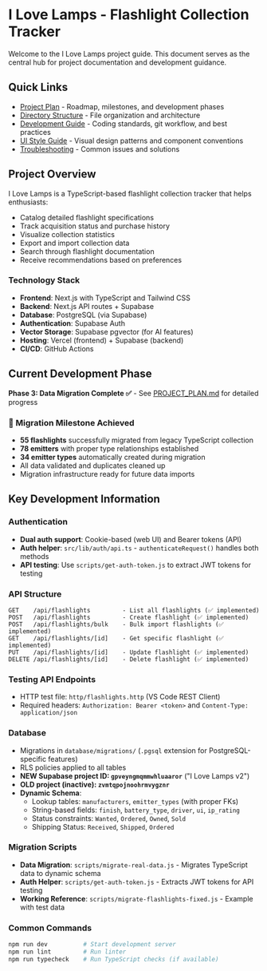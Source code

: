 # I Love Lamps - Flashlight Collection Tracker

Welcome to the I Love Lamps project guide. This document serves as the central hub for project documentation and development guidance.

## Quick Links

- [Project Plan](./PROJECT_PLAN.md) - Roadmap, milestones, and development phases
- [Directory Structure](./DIRECTORY_STRUCTURE.md) - File organization and architecture
- [Development Guide](./DEVELOPMENT_GUIDE.md) - Coding standards, git workflow, and best practices
- [UI Style Guide](./UI_STYLE_GUIDE.md) - Visual design patterns and component conventions
- [Troubleshooting](./TROUBLESHOOTING.md) - Common issues and solutions

## Project Overview

I Love Lamps is a TypeScript-based flashlight collection tracker that helps enthusiasts:

- Catalog detailed flashlight specifications
- Track acquisition status and purchase history
- Visualize collection statistics
- Export and import collection data
- Search through flashlight documentation
- Receive recommendations based on preferences

### Technology Stack

- **Frontend**: Next.js with TypeScript and Tailwind CSS
- **Backend**: Next.js API routes + Supabase
- **Database**: PostgreSQL (via Supabase)
- **Authentication**: Supabase Auth
- **Vector Storage**: Supabase pgvector (for AI features)
- **Hosting**: Vercel (frontend) + Supabase (backend)
- **CI/CD**: GitHub Actions

## Current Development Phase

**Phase 3: Data Migration Complete ✅** - See [PROJECT_PLAN.md](./PROJECT_PLAN.md) for detailed progress

### 🎉 Migration Milestone Achieved
- **55 flashlights** successfully migrated from legacy TypeScript collection
- **78 emitters** with proper type relationships established  
- **34 emitter types** automatically created during migration
- All data validated and duplicates cleaned up
- Migration infrastructure ready for future data imports

## Key Development Information

### Authentication
- **Dual auth support**: Cookie-based (web UI) and Bearer tokens (API)
- **Auth helper**: `src/lib/auth/api.ts` - `authenticateRequest()` handles both methods
- **API testing**: Use `scripts/get-auth-token.js` to extract JWT tokens for testing

### API Structure
```
GET    /api/flashlights         - List all flashlights (✅ implemented)
POST   /api/flashlights         - Create flashlight (✅ implemented)
POST   /api/flashlights/bulk    - Bulk import flashlights (✅ implemented)
GET    /api/flashlights/[id]    - Get specific flashlight (✅ implemented)
PUT    /api/flashlights/[id]    - Update flashlight (✅ implemented)
DELETE /api/flashlights/[id]    - Delete flashlight (✅ implemented)
```

### Testing API Endpoints
- HTTP test file: `http/flashlights.http` (VS Code REST Client)
- Required headers: `Authorization: Bearer <token>` and `Content-Type: application/json`

### Database
- Migrations in `database/migrations/` (`.pgsql` extension for PostgreSQL-specific features)
- RLS policies applied to all tables
- **NEW Supabase project ID: `gpveyngmqmmwhluaaror`** ("I Love Lamps v2")
- **OLD project (inactive): `zvmtqpojnoohrmvygznr`**
- **Dynamic Schema**: 
  - Lookup tables: `manufacturers`, `emitter_types` (with proper FKs)
  - String-based fields: `finish`, `battery_type`, `driver`, `ui`, `ip_rating`
  - Status constraints: `Wanted`, `Ordered`, `Owned`, `Sold`
  - Shipping Status: `Received`, `Shipped`, `Ordered`

### Migration Scripts
- **Data Migration**: `scripts/migrate-real-data.js` - Migrates TypeScript data to dynamic schema
- **Auth Helper**: `scripts/get-auth-token.js` - Extracts JWT tokens for API testing
- **Working Reference**: `scripts/migrate-flashlights-fixed.js` - Example with test data

### Common Commands
```bash
npm run dev          # Start development server
npm run lint         # Run linter
npm run typecheck    # Run TypeScript checks (if available)
```
